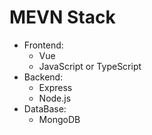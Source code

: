 # MEVN Stack

- Frontend:
  - Vue
  - JavaScript or TypeScript
- Backend:
  - Express
  - Node.js
- DataBase:
  - MongoDB
  